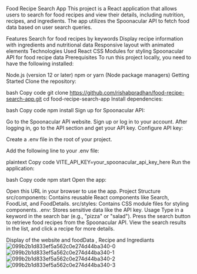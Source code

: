 Food Recipe Search App
This project is a React application that allows users to search for food recipes and view their details, including nutrition, recipes, and ingredients. The app utilizes the Spoonacular API to fetch food data based on user search queries.

Features
Search for food recipes by keywords
Display recipe information with ingredients and nutritional data
Responsive layout with animated elements
Technologies Used
React
CSS Modules for styling
Spoonacular API for food recipe data
Prerequisites
To run this project locally, you need to have the following installed:

Node.js (version 12 or later)
npm or yarn (Node package managers)
Getting Started
Clone the repository:

bash
Copy code
git clone https://github.com/rishabpradhan/food-recipe-search-app.git
cd food-recipe-search-app
Install dependencies:

bash
Copy code
npm install
Sign up for Spoonacular API:

Go to the Spoonacular API website.
Sign up or log in to your account.
After logging in, go to the API section and get your API key.
Configure API key:

Create a .env file in the root of your project.

Add the following line to your .env file:

plaintext
Copy code
VITE_API_KEY=your_spoonacular_api_key_here
Run the application:

bash
Copy code
npm start
Open the app:

Open this URL in your browser to use the app.
Project Structure
src/components: Contains reusable React components like Search, FoodList, and FoodDetails.
src/styles: Contains CSS module files for styling components.
.env: Stores sensitive data like the API key.
Usage
Type in a keyword in the search bar (e.g., "pizza" or "salad").
Press the search button to retrieve food recipes from the Spoonacular API.
View the search results in the list, and click a recipe for more details.

Display of the website and foodData , Recipe and Ingrediants
![099b2b1d833ef5a562c0e274d44ba340-0](https://github.com/user-attachments/assets/c4d9fe78-ab79-41a5-bfb9-92ba808e138d)
![099b2b1d833ef5a562c0e274d44ba340-1](https://github.com/user-attachments/assets/040d44ef-792c-4a7b-90bb-b0703c5f288c)
![099b2b1d833ef5a562c0e274d44ba340-2](https://github.com/user-attachments/assets/de4c35b1-b42c-4f4c-bf01-801cc181a215)
![099b2b1d833ef5a562c0e274d44ba340-3](https://github.com/user-attachments/assets/0d87b334-930b-4282-aa1f-1efa0996473c)

